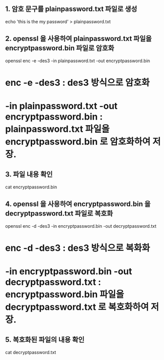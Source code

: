 
## 1. 암호 문구를 plainpassword.txt 파일로 생성

echo 'this is the my password' > plainpassword.txt

## 2. openssl 을 사용하여 plainpassword.txt 파일을 encryptpassword.bin 파일로 암호화

openssl enc -e -des3 -in plainpassword.txt -out encryptpassword.bin

# enc -e -des3 : des3 방식으로 암호화
# -in plainpassword.txt -out encryptpassword.bin : plainpassword.txt 파일을 encryptpassword.bin 로 암호화하여 저장.

## 3.  파일 내용 확인

cat encryptpassword.bin

## 4. openssl 을 사용하여 encryptpassword.bin 을 decryptpassword.txt 파일로 복호화

openssl enc -d -des3 -in encryptpassword.bin -out decryptpassword.txt

# enc -d -des3 : des3 방식으로 복화화
# -in encryptpassword.bin -out decryptpassword.txt : encryptpassword.bin 파일을 decryptpassword.txt 로 복호화하여 저장.

## 5. 복호화된 파일의 내용 확인

cat decryptpassword.txt
